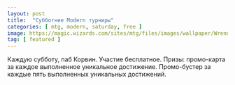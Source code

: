 ```yaml
---
layout: post
title:  "Субботние Modern турниры"
categories: [ mtg, modern, saturday, free ]
image: https://magic.wizards.com/sites/mtg/files/images/wallpaper/Wrenn-and-Six_MH1_1920x1080.jpg
tag: [ featured ]
---
```

Каждую субботу, паб Корвин. Участие бесплатное. 
Призы: промо-карта за каждое выполненное уникальное достижение. 
Промо-бустер за каждые пять выполненных уникальных достижений.


